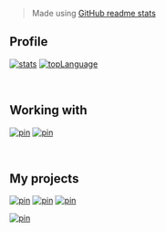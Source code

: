 > Made using [GitHub readme stats](https://github.com/anuraghazra/github-readme-stats)

## Profile
[![stats](https://github-readme-stats-beryl-one.vercel.app/api?username=Josh65-2201&rank_icon=percentile&show=reviews,discussions_started,discussions_answered,prs_merged&show_icons=true&include_all_commits=true&hide_rank=true&count_private=true&card_width=300&line_height=28&number_format=long&ring_color=0078d6&icon_color=0078d6&border_color=30363d&text_color=ffffff&bg_color=000000&text_bold=false&custom_title=Stats&disable_animations=true&cache_seconds=60)](/)
[![topLanguage](https://github-readme-stats-beryl-one.vercel.app/api/top-langs/?username=Josh65-2201&include_all_commits=true&langs_count=6&count_private=true&card_width=304&icon_color=0078d6&border_color=30363d&text_color=ffffff&bg_color=000000&disable_animations=true&cache_seconds=300)](/)



<br>

## Working with
[![pin](https://github-readme-stats-beryl-one.vercel.app/api/pin/?username=files-community&repo=Files&card_width=306&description_lines_count=2&icon_color=0078d6&border_color=30363d&text_color=ffffff&bg_color=000000)](https://github.com/files-community/Files)
[![pin](https://github-readme-stats-beryl-one.vercel.app/api/pin/?username=ToberoCat&repo=ImprovedFactions&card_width=306&description_lines_count=2&icon_color=0078d6&border_color=30363d&text_color=ffffff&bg_color=000000)](https://github.com/ToberoCat/ImprovedFactions)

<br>

## My projects
[![pin](https://github-readme-stats-beryl-one.vercel.app/api/pin/?username=Josh65-2201&repo=Discord-Windows-11-theme&card_width=304&description_lines_count=2&icon_color=0078d6&border_color=30363d&text_color=ffffff&bg_color=000000)](https://github.com/Josh65-2201/Discord-Windows-11-theme)
[![pin](https://github-readme-stats-beryl-one.vercel.app/api/pin/?username=Josh65-2201&repo=Quest-environments-SteamVR&card_width=304&description_lines_count=2&icon_color=0078d6&border_color=30363d&text_color=ffffff&bg_color=000000)](https://github.com/Josh65-2201/Quest-environments-SteamVR)
[![pin](https://github-readme-stats-beryl-one.vercel.app/api/pin/?username=Josh65-2201&repo=PAPI-expansion-joinVersions&card_width=304&description_lines_count=2&icon_color=0078d6&border_color=30363d&text_color=ffffff&bg_color=000000)](https://github.com/Josh65-2201/PAPI-expansion-joinVersions)

[![pin](https://github-readme-stats-beryl-one.vercel.app/api/pin/?username=Josh65-2201&repo=Tardis-mod-1.12.2-continued&card_width=304&description_lines_count=2&icon_color=0078d6&border_color=30363d&text_color=ffffff&bg_color=000000)](https://github.com/Josh65-2201/Tardis-mod-1.12.2-continued)
